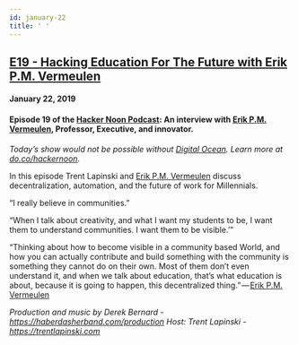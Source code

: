 ```yaml
---
id: january-22
title: ' '
---
```



<h2><a href="https://podcast.hackernoon.com/e/hacking-education-for-the-future-with-eric-pm-vermeulen/">E19 - Hacking Education For The Future with Erik P.M. Vermeulen</a></h2>
<h4>January 22, 2019</h4>

<h4><strong>Episode 19 of the <a href="https://podcast.hackernoon.com/">Hacker Noon Podcast</a>: An interview with <a href="https://medium.com/u/9eaa7a0096d3">Erik P.M. Vermeulen</a>, Professor, Executive, and innovator.</strong></h4>

<p>
<em>Today’s show would not be possible without <a href="https://do.co/2TTnFCL">Digital Ocean</a>. Learn more at <a href="https://do.co/2TTnFCL">do.co/hackernoon</a>.</em>
</p>
In this episode Trent Lapinski and <a href="https://medium.com/u/9eaa7a0096d3">Erik P.M. Vermeulen</a> discuss decentralization, automation, and the future of work for Millennials.
<p>
“I really believe in communities.”
</p>
“When I talk about creativity, and what I want my students to be, I want them to understand communities. I want them to be visible.’”
<p>
“Thinking about how to become visible in a community based World, and how you can actually contribute and build something with the community is something they cannot do on their own. Most of them don’t even understand it, and when we talk about education, that’s what education is about, because it is going to happen, this decentralized thing.” — <a href="https://medium.com/u/9eaa7a0096d3">Erik P.M. Vermeulen</a>
</p>
<em>Production and music by Derek Bernard - <a href="https://haberdasherband.com/production">https://haberdasherband.com/production</a></em>
<em>Host: Trent Lapinski - <a href="https://www.youtube.com/redirect?q=https%3A%2F%2Ftrentlapinski.com&event=video_description&v=qKq-hi-AoH8&redir_token=yl-d2oX1VrQZk4haKt1ozUL9Q8l8MTU1MjUwNjc2OUAxNTUyNDIwMzY5">https://trentlapinski.com</a></em>